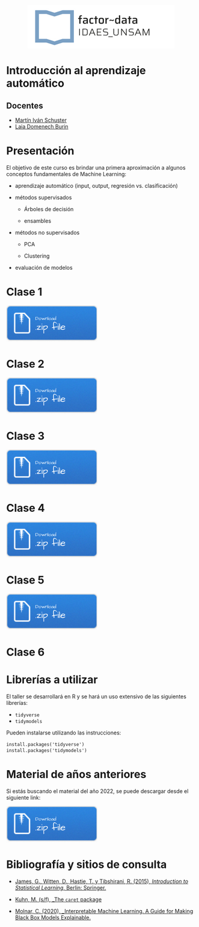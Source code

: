 <p align="center">

<img src="img/logo-factor-data-solo.jpg"/>

</p>

# Introducción al aprendizaje automático

## Docentes

-   [Martín Iván Schuster](https://www.linkedin.com/in/martin-ivan-schuster/)
-   [Laia Domenech Burin](https://twitter.com/layitx)

# Presentación

El objetivo de este curso es brindar una primera aproximación a algunos conceptos fundamentales de Machine Learning:

-   aprendizaje automático (input, output, regresión vs. clasificación)

-   métodos supervisados

    -   Árboles de decisión

    -   ensambles

-   métodos no supervisados

    -   PCA

    -   Clustering

-   evaluación de modelos

# Clase 1

[![](img/Download.png)](clase1.zip)

# Clase 2

[![](img/Download.png)](clase2.zip)

# Clase 3

[![](img/Download.png)](clase3.zip)

# Clase 4

[![](img/Download.png)](clase4.zip)

# Clase 5

[![](img/Download.png)](clase5.zip)

# Clase 6

# Librerías a utilizar

El taller se desarrollará en R y se hará un uso extensivo de las siguientes librerías:

-   `tidyverse`
-   `tidymodels`

Pueden instalarse utilizando las instrucciones:

```{r}
install.packages('tidyverse')  
install.packages('tidymodels') 
```

# Material de años anteriores

Si estás buscando el material del año 2022, se puede descargar desde el siguiente link:

[![](img/Download.png)](2022.zip)

# Bibliografía y sitios de consulta

-   [James, G., Witten, D., Hastie, T. y Tibshirani, R. (2015), *Introduction to Statistical Learning*, Berlin: Springer.](http://faculty.marshall.usc.edu/gareth-james/ISL/)

-   [Kuhn, M. (s/f), \_The `caret` package](http://topepo.github.io/caret/index.html)

-   [Molnar, C. (2020), \_Interpretable Machine Learning. A Guide for Making Black Box Models Explainable.](https://christophm.github.io/interpretable-ml-book/)
